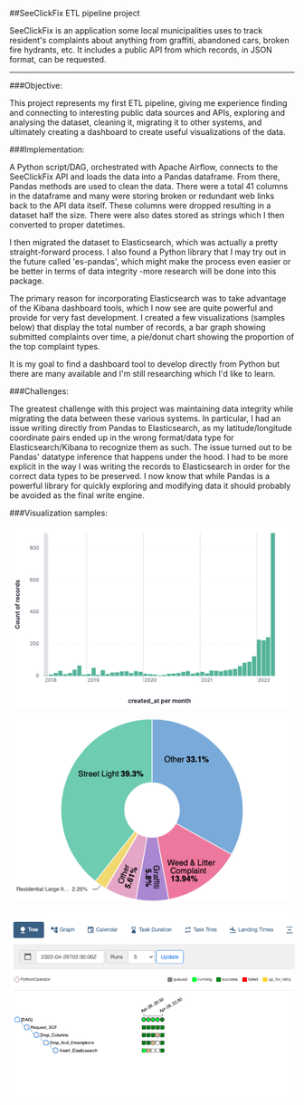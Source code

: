 ##SeeClickFix ETL pipeline project

SeeClickFix is an application some local municipalities uses to track resident's
complaints about anything from graffiti, abandoned cars, broken fire hydrants, 
etc. It includes a public API from which records, in JSON format, can be 
requested.   

---

###Objective:

This project represents my first ETL pipeline, giving me experience finding
and connecting to interesting public data sources and APIs, exploring and 
analysing the dataset, cleaning it, migrating it to other systems, and 
ultimately creating a dashboard to create useful visualizations of the data.

###Implementation:

A Python script/DAG, orchestrated with Apache Airflow, connects to the SeeClickFix
API and loads the data into a Pandas dataframe. From there, Pandas methods are 
used to clean the data. There were a total 41 columns in the dataframe and 
many were storing broken or redundant web links back to the API data itself. 
These columns were dropped resulting in a dataset half the size. There were 
also dates stored as strings which I then converted to proper datetimes.

I then migrated the dataset to Elasticsearch, which was actually a pretty 
straight-forward process. I also found a Python library that I may try out in 
the future called 'es-pandas', which might make the process even easier or 
be better in terms of data integrity -more research will be done into this 
package.

The primary reason for incorporating Elasticsearch was to take advantage 
of the Kibana dashboard tools, which I now see are quite powerful and provide 
for very fast development. I created a few visualizations (samples below)
that display the total number of records, a bar graph showing submitted 
complaints over time, a pie/donut chart showing the proportion of the top 
complaint types. 

It is my goal to find a dashboard tool to develop directly from Python but 
there are many available and I'm still researching which I'd like to learn.

###Challenges:

The greatest challenge with this project was maintaining data integrity
while migrating the data between these various systems. In particular, I had an
issue writing directly from Pandas to Elasticsearch, as my latitude/longitude
coordinate pairs ended up in the wrong format/data type for Elasticsearch/Kibana
to recognize them as such. The issue turned out to be Pandas' datatype inference
that happens under the hood. I had to be more explicit in the way I was writing 
the records to Elasticsearch in order for the correct data types to be preserved. 
I now know that while Pandas is a powerful library for quickly exploring and 
modifying data it should probably be avoided as the final write engine. 

###Visualization samples:

![Bar graph of complaints over past 4 years](./assets/scf-bar.png 
"Bar graph of complaints over past 4 years")

![Pie/donut chart of complaint types](./assets/scf-pie.png 
"Pie/donut chart of complaint types")

![Screenshot of Airflow DAG run](./assets/scf-dag-in-action.png 
"Screenshot of Airflow DAG run")